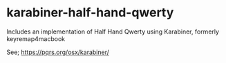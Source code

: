 karabiner-half-hand-qwerty
=======================


Includes an implementation of Half Hand Qwerty using Karabiner, formerly keyremap4macbook


See; https://pqrs.org/osx/karabiner/
